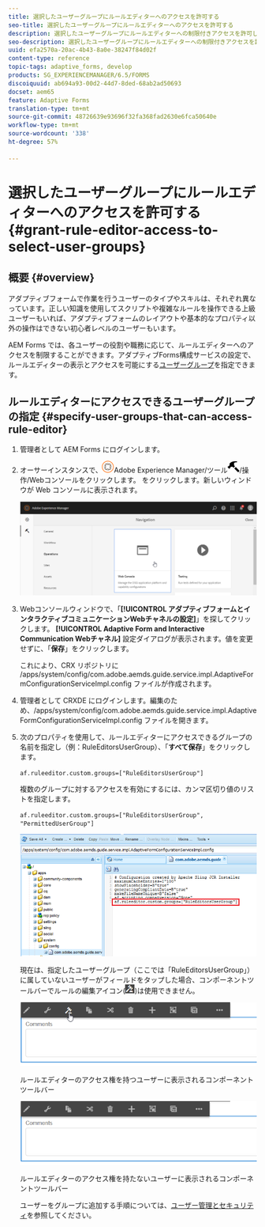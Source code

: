 ```yaml
---
title: 選択したユーザーグループにルールエディターへのアクセスを許可する
seo-title: 選択したユーザーグループにルールエディターへのアクセスを許可する
description: 選択したユーザーグループにルールエディターへの制限付きアクセスを許可します。
seo-description: 選択したユーザーグループにルールエディターへの制限付きアクセスを許可します。
uuid: efa2570a-20ac-4b43-8a0e-38247f84d02f
content-type: reference
topic-tags: adaptive_forms, develop
products: SG_EXPERIENCEMANAGER/6.5/FORMS
discoiquuid: ab694a93-00d2-44d7-8ded-68ab2ad50693
docset: aem65
feature: Adaptive Forms
translation-type: tm+mt
source-git-commit: 48726639e93696f32fa368fad2630e6fca50640e
workflow-type: tm+mt
source-wordcount: '338'
ht-degree: 57%

---
```



# 選択したユーザーグループにルールエディターへのアクセスを許可する{#grant-rule-editor-access-to-select-user-groups}

## 概要 {#overview}

アダプティブフォームで作業を行うユーザーのタイプやスキルは、それぞれ異なっています。正しい知識を使用してスクリプトや複雑なルールを操作できる上級ユーザーもいれば、アダプティブフォームのレイアウトや基本的なプロパティ以外の操作はできない初心者レベルのユーザーもいます。

AEM Forms では、各ユーザーの役割や職務に応じて、ルールエディターへのアクセスを制限することができます。アダプティブForms構成サービスの設定で、ルールエディターの表示とアクセスを可能にする[ユーザーグループ](/help/sites-administering/security.md)を指定できます。

## ルールエディターにアクセスできるユーザーグループの指定 {#specify-user-groups-that-can-access-rule-editor}

1. 管理者として AEM Forms にログインします。
1. オーサーインスタンスで、![adobeexperiencemanager](assets/adobeexperiencemanager.png)Adobe Experience Manager/ツール![ハンマー](assets/hammer.png)/操作/Webコンソールをクリックします。 をクリックします。新しいウィンドウが Web コンソールに表示されます。

   ![1-2](assets/1-2.png)

1. Webコンソールウィンドウで、「**[!UICONTROL アダプティブフォームとインタラクティブコミュニケーションWebチャネルの設定]**」を探してクリックします。 **[!UICONTROL Adaptive Form and Interactive Communication Webチャネル]** 設定ダイアログが表示されます。値を変更せずに、「**保存**」をクリックします。

   これにより、CRX リポジトリに /apps/system/config/com.adobe.aemds.guide.service.impl.AdaptiveFormConfigurationServiceImpl.config ファイルが作成されます。

1. 管理者として CRXDE にログインします。編集のため、/apps/system/config/com.adobe.aemds.guide.service.impl.AdaptiveFormConfigurationServiceImpl.config ファイルを開きます。
1. 次のプロパティを使用して、ルールエディターにアクセスできるグループの名前を指定し（例：RuleEditorsUserGroup）、「**すべて保存**」をクリックします。

   `af.ruleeditor.custom.groups=["RuleEditorsUserGroup"]`

   複数のグループに対するアクセスを有効にするには、カンマ区切り値のリストを指定します。

   `af.ruleeditor.custom.groups=["RuleEditorsUserGroup", "PermittedUserGroup"]`

   ![ユーザーを作成](assets/create_user_new.png)

   現在は、指定したユーザーグループ（ここでは「RuleEditorsUserGroup」）に属していないユーザーがフィールドをタップした場合、コンポーネントツールバーでルールの編集アイコン(![edit-rules1](assets/edit-rules1.png))は使用できません。

   ![componentstoolbarwither](assets/componentstoolbarwithre.png)

   ルールエディターのアクセス権を持つユーザーに表示されるコンポーネントツールバー

   ![componentstoolbarwithouter](assets/componentstoolbarwithoutre.png)

   ルールエディターのアクセス権を持たないユーザーに表示されるコンポーネントツールバー

   ユーザーをグループに追加する手順については、[ユーザー管理とセキュリティ](/help/sites-administering/security.md)を参照してください。

